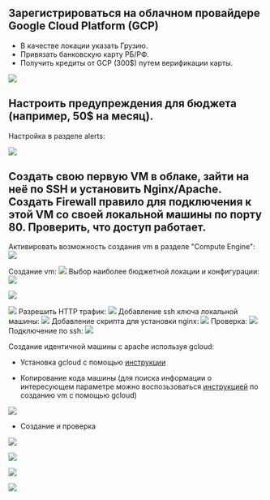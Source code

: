  Зарегистрироваться на облачном провайдере Google Cloud Platform (GCP)
 -

- В качестве локации указать Грузию.
- Привязать банковскую карту РБ/РФ.
- Получить кредиты от GCP (300$) путем верификации карты.

![](/HW30/assets/1-1.png)

Настроить предупреждения для бюджета (например, 50$ на месяц).
-

Настройка в разделе alerts:

![](/HW30/assets/2-1.png)  

Создать свою первую VM в облаке, зайти на неё по SSH и установить Nginx/Apache. Создать Firewall правило для подключения к этой VM со своей локальной машины по порту 80. Проверить, что доступ работает.
-
Активировать возможность создания vm в разделе "Сompute Engine":
![](/HW30/assets/3-1.png) 

Создание vm:
![](/HW30/assets/3-2.png) 
Выбор наиболее бюджетной локации и конфигурации:
![](/HW30/assets/3-3.png) 

![](/HW30/assets/3-4.png) 

![](/HW30/assets/3-5.png) 
Разрешить HTTP трафик:
![](/HW30/assets/3-6.png) 
Добавление ssh ключа локальной машины:
![](/HW30/assets/3-7.png) 
Добавление скрипта для установки nginx:
![](/HW30/assets/3-8.png) 
Проверка:
![](/HW30/assets/3-9.png) 
Подключение по ssh:
![](/HW30/assets/3-10.png) 

Создание идентичной машины с apache используя gcloud:

* Установка gcloud с помощью [инструкции](https://cloud.google.com/sdk/docs/install "") 

* Копирование кода машины (для поиска информации о интересующем параметре можно воспозьзоваться [инструкцией]( https://cloud.google.com/sdk/gcloud/reference/compute/instances/create#--boot-disk-device-name"") по созданию vm с помощью gcloud)

![](/HW30/assets/4-1.png) 

* Создание и проверка 

![](/HW30/assets/4-2.png) 

![](/HW30/assets/4-3.png) 

![](/HW30/assets/4-4.png) 

![](/HW30/assets/4-5.png) 

